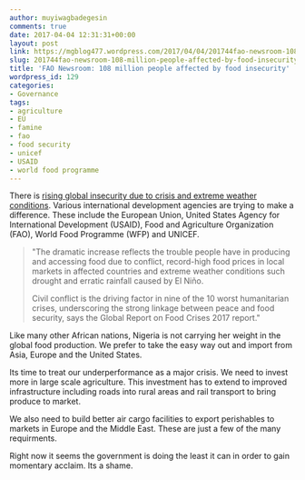 ```yaml
---
author: muyiwagbadegesin
comments: true
date: 2017-04-04 12:31:31+00:00
layout: post
link: https://mgblog477.wordpress.com/2017/04/04/201744fao-newsroom-108-million-people-affected-by-food-insecurity/
slug: 201744fao-newsroom-108-million-people-affected-by-food-insecurity
title: 'FAO Newsroom: 108 million people affected by food insecurity'
wordpress_id: 129
categories:
- Governance
tags:
- agriculture
- EU
- famine
- fao
- food security
- unicef
- USAID
- world food programme
---
```


There is [rising global insecurity due to crisis and extreme weather conditions](http://www.fao.org/news/story/en/item/854899/icode/). Various international development agencies are trying to make a difference.  These include the European Union, United States Agency for International Development (USAID), Food and Agriculture Organization (FAO), World Food Programme (WFP) and UNICEF.


  

<blockquote>
    "The dramatic increase reflects the trouble people have in producing and accessing food due to  conflict, record-high food prices in local markets in affected countries and extreme weather conditions such drought and erratic rainfall caused by El Niño.    
  
Civil conflict is the driving factor in nine of the 10 worst humanitarian crises, underscoring the strong linkage between peace and food security, says the Global Report on Food Crises 2017 report."
  </blockquote>


  


Like many other African nations, Nigeria is not carrying her weight in the global food production.  We prefer to take the easy way out and import from Asia, Europe and the United States.

Its time to treat our underperformance as a major crisis. We need to invest more in large scale agriculture. This investment has to extend to improved infrastructure including roads into rural areas and rail transport to bring produce to market. 

We also need to build better air cargo facilities to export perishables to markets in Europe and the Middle East. These are just a few of the many requirments. 

Right now it seems the government is doing the least it can in order to gain momentary acclaim. Its a shame.
